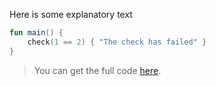 <!--- TEST_NAME LinesStartTest --> 

Here is some explanatory text

```kotlin 
fun main() {
    check(1 == 2) { "The check has failed" }
}
```                         

> You can get the full code [here](test-lines-start/example-lines-start-01.kt).  

<!--- TEST LINES_START 
Exception in thread "main" java.lang.IllegalStateException: The check has failed
-->